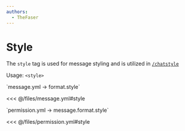 ```yaml
---
authors:
  - TheFaser
---
```


# Style

The `style` tag is used for message styling and is utilized in [`/chatstyle`](/docs/command/chatstyle)

Usage: `<style>`

[//]: # (message.yml)
<!--@include: @/parts/words.md#setting-->
<!--@include: @/parts/words.md#path--> `message.yml → format.style`

<!--@include: @/parts/words.md#default-->
<<< @/files/message.yml#style

<!--@include: @/parts/enable.md-->

[//]: # (permission.yml)
<!--@include: @/parts/words.md#permission-->
<!--@include: @/parts/words.md#path--> `permission.yml → message.format.style`

<!--@include: @/parts/words.md#default-->
<<< @/files/permission.yml#style

<!--@include: @/parts/permission/permissionTier3.md-->